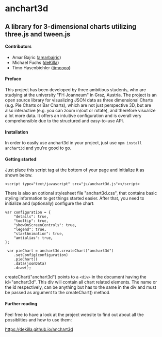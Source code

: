 
# anchart3d

## A library for 3-dimensional charts utilizing three.js and tween.js

#### Contributors
- Amar Bajric ([amarbajric](https://github.com/amarbajric))
- Michael Fuchs ([deKilla](https://github.com/deKilla))
- Timo Hasenbichler ([timoooo](https://github.com/timoooo))

#### Preface

This project has been developed by three ambitious students, who are studying at the university "FH Joanneum" in Graz, Austria. 
The project is an open source library for visualizing JSON data as three dimensional Charts (e.g. Pie Charts or Bar Charts), which are not 
just perspective 3D, but are also interactive (e.g. you can zoom in/out or rotate), and therefore visualize a lot more data. 
It offers an intuitive configuration and is overall very comprehensible due to the structured and easy-to-use API.

#### Installation

In order to easily use anchart3d in your project, just use ```npm install anchart3d``` and you're good to go.

#### Getting started

Just place this script tag at the bottom of your page and initialize it as shown below.

```
<script type="text/javascript" src="js/anchart3d.js"></script>
```
There is also an optional stylesheet file "anchart3d.css", that contains basic styling information to get things started easier. 
After that, you need to initialize and (optionally) configure the chart:

```
var configuration = {
    "details": true,
    "tooltip": true,
    "showOnScreenControls": true,
    "legend": true,
    "startAnimation": true,
    "antialias": true,
};

 var pieChart = anchart3d.createChart("anchart3d")
    .setConfig(configuration)
    .pieChart()
    .data(jsonData)
    .draw();
```
createChart("anchart3d") points to a ```<div>``` in the document having the id="anchart3d". This div will contain all chart related elements. The name or the id respectively, can be anything but has to the same in the div and must be passed as argument to the createChart() method.

#### Further reading

Feel free to have a look at the project website to find out about all the possiblities and how to use them:

https://dekilla.github.io/anchart3d
